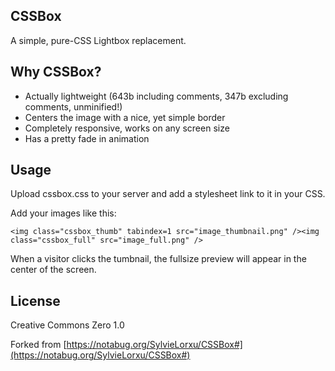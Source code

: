 ## CSSBox
A simple, pure-CSS Lightbox replacement.

## Why CSSBox?
* Actually lightweight (643b including comments, 347b excluding comments, unminified!)
* Centers the image with a nice, yet simple border
* Completely responsive, works on any screen size
* Has a pretty fade in animation

## Usage
Upload cssbox.css to your server and add a stylesheet link to it in your CSS.

Add your images like this:

    <img class="cssbox_thumb" tabindex=1 src="image_thumbnail.png" /><img class="cssbox_full" src="image_full.png" />

When a visitor clicks the tumbnail, the fullsize preview will appear in the
center of the screen.

## License
Creative Commons Zero 1.0

Forked from [https://notabug.org/SylvieLorxu/CSSBox#](https://notabug.org/SylvieLorxu/CSSBox#)

